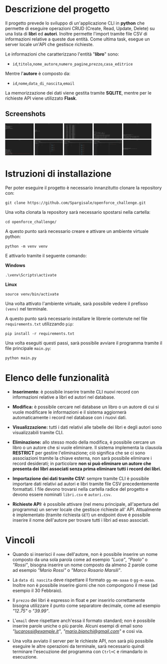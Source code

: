 # Descrizione del progetto

Il progetto prevede lo sviluppo di un'applicazione CLI in **python** che permette di eseguire operazioni CRUD (Create, Read, Update, Delete) su una lista di **libri** ed **autori**. Inoltre permette l'import tramite file CSV di informazioni relative a queste due entità. Come ultima task, esegue un server locale un'API che gestisce richieste.

Le informazioni che caratterizzano l'entità "**libro**" sono: 

- `id`,`titolo`,`nome_autore`,`numero_pagine`,`prezzo`,`casa_editrice`

Mentre l'**autore** è composto da:

- `id`,`nome`,`data_di_nascita`,`email`

La memorizzazione dei dati viene gestita tramite **SQLITE**, mentre per le richieste API viene utilizzato **Flask**.

## Screenshots

<img src="./images/01.png" width="18%"></img> <img src="./images/02.png" width="18%"></img> <img src="./images/03.png" width="18%"></img> <img src="./images/04.png" width="18%"></img> <img src="./images/05.png" width="18%"></img> <img src="./images/06.png" width="18%"></img> <img src="./images/07.png" width="18%"></img> <img src="./images/08.png" width="18%"></img> <img src="./images/09.png" width="18%"></img> <img src="./images/10.png" width="18%"></img> 

# Istruzioni di installazione

Per poter eseguire il progetto è necessario innanzitutto clonare la repository con:

```
git clone https://github.com/Spargisale/openforce_challenge.git
```

Una volta clonata la repository sarà necessario spostarsi nella cartella:

```
cd openforce_challenge/
```

A questo punto sarà necessario creare e attivare un ambiente virtuale python:

```
python -m venv venv
```

E attivarlo tramite il seguente comando:

**Windows**

```
.\venv\Scripts\activate
```

**Linux**

```
source venv/bin/activate
```

Una volta attivato l'ambiente virtuale, sarà possibile vedere il prefisso `(venv)` nel terminale.

A questo punto sarà necessario installare le librerie contenute nel file `requirements.txt` utilizzando `pip`:

```
pip install -r requirements.txt
```

Una volta eseguiti questi passi, sarà possibile avviare il programma tramite il file principale `main.py`:

```
python main.py
```

# Elenco delle funzionalità

- **Inserimento**: è possibile inserire tramite CLI nuovi record con informazioni relative a libri ed autori nel database.

- **Modifica:** è possibile cercare nel database un libro o un autore di cui si vuole modificare le informazioni e il sistema aggiornerà automaticamente i record nel database con i nuovi dati.

- **Visualizzazione:** tutti i dati relativi alle tabelle dei libri e degli autori sono visualizzabili tramite CLI.

- **Eliminazione:** allo stesso modo della modifica, è possibile cercare un libro o un autore che si vuole eliminare. Il sistema implementa la clausola **RESTRICT** per gestire l'eliminazione; ciò significa che se ci sono associazioni tramite la chiave esterna, non sarà possibile eliminare i record desiderati; in particolare **non si può eliminare un autore che presenta dei libri associati senza prima eliminare tutti i record dei libri.**

- **Importazione dei dati tramite CSV:** sempre tramite CLI è possibile importare dati relativi ad autori e libri tramite file CSV precedentemente formattati. I file devono trovarsi nella cartella radice del progetto e devono essere nominati `libri.csv` e `autori.csv`.

- **Richieste API:** è possibile attivare (nel menu principale, all'apertura del programma) un server locale che gestisce richieste all' API. Attualmente è implementato (tramite richiesta `GET`) un endpoint dove è possibile inserire il nome dell'autore per trovare tutti i libri ad esso associati.

# Vincoli

- Quando si inserisci il `nome` dell'autore, non è possibile inserire un nome composto da una sola parola come ad esempio *"Luca"*, *"Paolo"* o *"Rossi"*, bisogna inserire un nome composto da almeno 2 parole come ad esempio *"Mario Rossi"* o *"Marco Rosario Marsili"*. 

- La `data di nascita` deve rispettare il formato `gg-mm-aaaa` o `gg-m-aaaa`. Inoltre non è possibile inserire giorni che non compongono il mese (ad esempio il 30 Febbraio).

- Il `prezzo` dei libri è espresso in float e per inserirlo correttamente bisogna utilizzare il punto come separatore decimale, come ad esempio *"12.75"* o *"39.99"*.

- L'`email` deve rispettare anch'essa il formato standard; non è possibile inserire parole uniche o più parole. Alcuni esempi di email sono *"lucarossi@example.it"*, *"mario.bianchi@gmail.com"* e così via.

- Una volta avviato il server per le richieste API, non sarà più possibile eseguire le altre operazioni da terminale, sarà necessario quindi terminare l'esecuzione del programma con `Ctrl+C` e rimandarlo in esecuzione.


